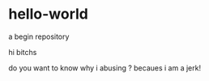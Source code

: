 # hello-world
a begin repository

hi bitchs

do you want to know why i abusing ?
becaues i am a jerk!
